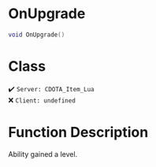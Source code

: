 # OnUpgrade
```lua
void OnUpgrade()
```
# Class
✔️ `Server: CDOTA_Item_Lua`  
❌ `Client: undefined`  

# Function Description
Ability gained a level.
